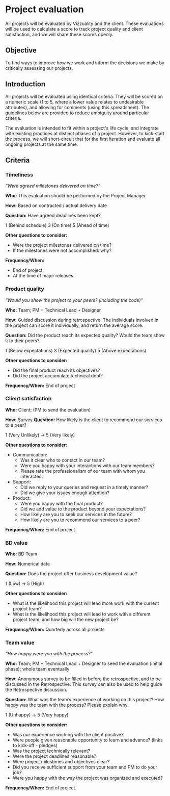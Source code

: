 # Project evaluation

All projects will be evaluated by Vizzuality and the client. These evaluations will be used to calculate a score to track project quality and client satisfaction, and we will share these scores openly.

## Objective

To find ways to improve how we work and inform the decisions we make by critically assessing our projects.

## Introduction

All projects will be evaluated using identical criteria. They will be scored on a numeric scale \(1 to 5, where a lower value relates to undesirable attributes\), and allowing for comments \(using this spreadsheet\). The guidelines below are provided to reduce ambiguity around particular criteria.

The evaluation is intended to fit within a project's life cycle, and integrate with existing practices at distinct phases of a project. However, to kick-start the process, we will short-circuit that for the first iteration and evaluate all ongoing projects at the same time.

## Criteria

### Timeliness

_“Were agreed milestones delivered on time?”_

**Who:** This evaluation should be performed by the Project Manager

**How:** Based on contracted / actual delivery date

**Question:** Have agreed deadlines been kept?

1 \(Behind schedule\) 3 \(On time\) 5 \(Ahead of time\)

**Other questions to consider:**

* Were the project milestones delivered on time?
* If the milestones were not accomplished: why?

**Frequency/When:**

* End of project. 
* At the time of major releases.

### Product quality

_“Would you show the project to your peers? \(including the code\)”_

**Who:** Team; PM + Technical Lead + Designer

**How:** Guided discussion during retrospective. The individuals involved in the project can score it individually, and return the average score.

**Question:** Did the product reach its expected quality? Would the team show it to their peers?

1 \(Below expectations\) 3 \(Expected quality\) 5 \(Above expectations\)

**Other questions to consider:**

* Did the final product reach its objectives?
* Did the project accumulate technical debt? 

**Frequency/When:** End of project

### Client satisfaction

**Who:** Client; \(PM to send the evaluation\)

**How:** Survey **Question:** How likely is the client to recommend our services to a peer?

1 \(Very Unlikely\) → 5 \(Very likely\)

**Other questions to consider:**

* Communication: 
  * Was it clear who to contact in our team?
  * Were you happy with your interactions with our team members? 
  * Please rate the professionalism of our team with whom you interacted.  
* Support:
  * Did we reply to your queries and request in a timely manner? 
  * Did we give your issues enough attention? 
* Product:
  * Were you happy with the final product? 
  * Did we add value to the product beyond your expectations?
  * How likely are you to seek our services in the future? 
  * How likely are you to recommend our services to a peer?

**Frequency/When:** End of project.

### BD value

**Who:** BD Team

**How:** Numerical data

**Question:** Does the project offer business development value?

1 \(Low\) → 5 \(High\)

**Other questions to consider:**

* What is the likelihood this project will lead more work with the current project team?
* What is the likelihood this project will lead to work with a different project team, and how big will the new project be?

**Frequency/When:** Quarterly across all projects

### Team value

_“How happy were you with the process?”_

**Who:** Team; PM + Technical Lead + Designer to seed the evaluation \(initial phase\); whole team eventually

**How:** Anonymous survey to be filled in before the retrospective, and to be discussed in the Retrospective. This survey can also be used to help guide the Retrospective discussion.

**Question:** What was the team’s experience of working on this project? How happy was the team with the process? Please explain why.

1 \(Unhappy\) → 5 \(Very happy\)

**Other questions to consider:**

* Was our experience working with the client positive?
* Were people given reasonable opportunity to learn and advance? \(links to kick-off - pledges\)
* Was the project technically relevant? 
* Were the project deadlines reasonable?
* Were project milestones and objectives clear?
* Did you receive sufficient support from your team and PM to do your job?
* Were you happy with the way the project was organized and executed?

**Frequency/When:** End of project.

